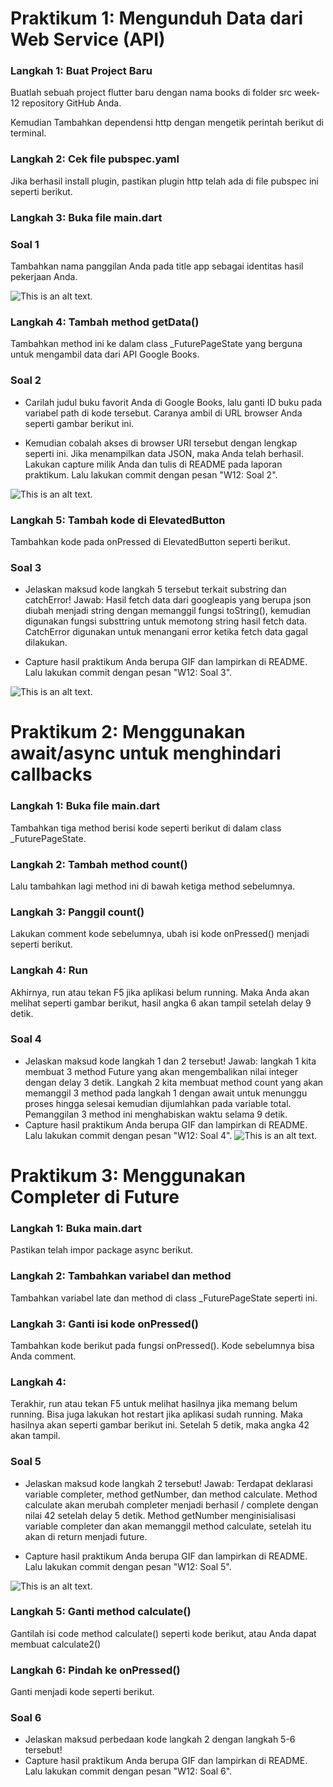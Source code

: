 # Praktikum 1: Mengunduh Data dari Web Service (API)

### Langkah 1: Buat Project Baru

Buatlah sebuah project flutter baru dengan nama books di folder src week-12 repository GitHub Anda.

Kemudian Tambahkan dependensi http dengan mengetik perintah berikut di terminal.

### Langkah 2: Cek file pubspec.yaml

Jika berhasil install plugin, pastikan plugin http telah ada di file pubspec ini seperti berikut.

### Langkah 3: Buka file main.dart

### Soal 1

Tambahkan nama panggilan Anda pada title app sebagai identitas hasil pekerjaan Anda.

![This is an alt text.](./docs/praktikum1_1.jpg "gambar")

### Langkah 4: Tambah method getData()

Tambahkan method ini ke dalam class \_FuturePageState yang berguna untuk mengambil data dari API Google Books.

### Soal 2

- Carilah judul buku favorit Anda di Google Books, lalu ganti ID buku pada variabel path di kode tersebut. Caranya ambil di URL browser Anda seperti gambar berikut ini.

- Kemudian cobalah akses di browser URI tersebut dengan lengkap seperti ini. Jika menampilkan data JSON, maka Anda telah berhasil. Lakukan capture milik Anda dan tulis di README pada laporan praktikum. Lalu lakukan commit dengan pesan "W12: Soal 2".

![This is an alt text.](./docs/praktikum1_2.jpg "gambar")

### Langkah 5: Tambah kode di ElevatedButton

Tambahkan kode pada onPressed di ElevatedButton seperti berikut.

### Soal 3

- Jelaskan maksud kode langkah 5 tersebut terkait substring dan catchError!
  Jawab: Hasil fetch data dari googleapis yang berupa json diubah menjadi string dengan memanggil fungsi toString(), kemudian digunakan fungsi substtring untuk memotong string hasil fetch data. CatchError digunakan untuk menangani error ketika fetch data gagal dilakukan.

- Capture hasil praktikum Anda berupa GIF dan lampirkan di README. Lalu lakukan commit dengan pesan "W12: Soal 3".

![This is an alt text.](./docs/praktikum1_hasil.gif "gambar")

# Praktikum 2: Menggunakan await/async untuk menghindari callbacks

### Langkah 1: Buka file main.dart

Tambahkan tiga method berisi kode seperti berikut di dalam class \_FuturePageState.

### Langkah 2: Tambah method count()

Lalu tambahkan lagi method ini di bawah ketiga method sebelumnya.

### Langkah 3: Panggil count()

Lakukan comment kode sebelumnya, ubah isi kode onPressed() menjadi seperti berikut.

### Langkah 4: Run

Akhirnya, run atau tekan F5 jika aplikasi belum running. Maka Anda akan melihat seperti gambar berikut, hasil angka 6 akan tampil setelah delay 9 detik.

### Soal 4

- Jelaskan maksud kode langkah 1 dan 2 tersebut!
  Jawab: langkah 1 kita membuat 3 method Future yang akan mengembalikan nilai integer dengan delay 3 detik.
  Langkah 2 kita membuat method count yang akan memanggil 3 method pada langkah 1 dengan await untuk menunggu proses hingga selesai kemudian dijumlahkan pada variable total. Pemanggilan 3 method ini menghabiskan waktu selama 9 detik.
- Capture hasil praktikum Anda berupa GIF dan lampirkan di README. Lalu lakukan commit dengan pesan "W12: Soal 4".
  ![This is an alt text.](./docs/praktikum2_hasil.gif "gambar")

# Praktikum 3: Menggunakan Completer di Future

### Langkah 1: Buka main.dart

Pastikan telah impor package async berikut.

### Langkah 2: Tambahkan variabel dan method

Tambahkan variabel late dan method di class \_FuturePageState seperti ini.

### Langkah 3: Ganti isi kode onPressed()

Tambahkan kode berikut pada fungsi onPressed(). Kode sebelumnya bisa Anda comment.

### Langkah 4:

Terakhir, run atau tekan F5 untuk melihat hasilnya jika memang belum running. Bisa juga lakukan hot restart jika aplikasi sudah running. Maka hasilnya akan seperti gambar berikut ini. Setelah 5 detik, maka angka 42 akan tampil.

### Soal 5

- Jelaskan maksud kode langkah 2 tersebut!
  Jawab: Terdapat deklarasi variable completer, method getNumber, dan method calculate. Method calculate akan merubah completer menjadi berhasil / complete dengan nilai 42 setelah delay 5 detik. Method getNumber menginisialisasi variable completer dan akan memanggil method calculate, setelah itu akan di return menjadi future.

- Capture hasil praktikum Anda berupa GIF dan lampirkan di README. Lalu lakukan commit dengan pesan "W12: Soal 5".

![This is an alt text.](./docs/praktikum3_hasil.gif "gambar")

### Langkah 5: Ganti method calculate()

Gantilah isi code method calculate() seperti kode berikut, atau Anda dapat membuat calculate2()

### Langkah 6: Pindah ke onPressed()

Ganti menjadi kode seperti berikut.

### Soal 6

- Jelaskan maksud perbedaan kode langkah 2 dengan langkah 5-6 tersebut!
- Capture hasil praktikum Anda berupa GIF dan lampirkan di README. Lalu lakukan commit dengan pesan "W12: Soal 6".
